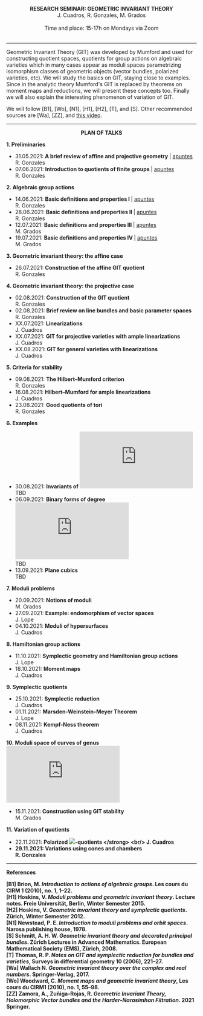 
<p align="center" >
  <span> <strong>RESEARCH SEMINAR: GEOMETRIC INVARIANT THEORY</strong> </span>
  <br/>
  J. Cuadros, R. Gonzales, M. Grados
  <br/>
  <br/>
  Time and place: 15-17h on Mondays via Zoom
  <br><br>
  <!--<img src="git-nice-image.png">-->
</p>

<hr>

Geometric Invariant Theory (GIT) was developed by Mumford and used for constructing quotient spaces, quotients for group actions on algebraic varieties which in many cases appear as moduli spaces parametrizing isomorphism classes of geometric objects (vector bundles, polarized varieties, etc). We will study the basics on GIT, staying close to examples. Since in the analytic theory Mumford's GIT is replaced by theorems on moment maps and reductions, we will present these concepts too. Finally we will also explain the interesting phenomenon of variation of GIT. 

We will follow [B1], [Wo], [N1], [H1], [H2], [T], and [S]. Other recommended sources are [Wa], [ZZ], and [this video](https://www.youtube.com/watch?v=RQzG7K4zqCc).

<hr>

<p align="center" >
  <span> <strong>PLAN OF TALKS</strong> </span>
</p>  
  
**1. Preliminaries**
- 31.05.2021: <strong> A brief review of affine and projective geometry </strong> | [apuntes](https://drive.google.com/file/d/1kOQPMIw8a7WHWwtgyW_q1bzgAGgoF5YL/view?usp=sharing)<br/> R. Gonzales
- 07.06.2021: <strong> Introduction to quotients of finite groups </strong> | [apuntes](https://drive.google.com/file/d/1QRwJzWdOkpH5hQ2w8_dqM87E7oPpJPrb/view?usp=sharing)<br/> R. Gonzales

**2. Algebraic group actions**
- 14.06.2021: <strong> Basic definitions and properties I </strong> | [apuntes](https://drive.google.com/file/d/1p86u6VD-1j235UVao7js9QMK6mmolP09/view?usp=sharing) <br/> R. Gonzales 
- 28.06.2021: <strong> Basic definitions and properties II </strong> | [apuntes](https://drive.google.com/file/d/1-mXukxt0KqiEUMRfXRQrBcc9n7EK1jXT/view?usp=sharing) <br/> R. Gonzales
- 12.07.2021: <strong> Basic definitions and properties III </strong> | [apuntes](https://drive.google.com/file/d/1zYwiu1AT7UUZ_Hrsi65lZ7UV1N-fBtaD/view?usp=sharing) <br/> M. Grados
- 19.07.2021: <strong> Basic definitions and properties IV </strong> | [apuntes](https://drive.google.com/file/d/1T5O4rtPyAfcCV2cVQpzPNhwJeAFFtRsa/view?usp=sharing) <br/> M. Grados

**3. Geometric invariant theory: the affine case**
- 26.07.2021: <strong> Construction of the affine GIT quotient </strong> <br/> R. Gonzales

**4. Geometric invariant theory: the projective case**
- 02.08.2021: <strong> Construction of the GIT quotient </strong> <br/> R. Gonzales
- 02.08.2021: <strong> Brief review on line bundles and basic parameter spaces </strong> <br/> R. Gonzales
- XX.07.2021: <strong> Linearizations </strong> <br/> J. Cuadros
- XX.07.2021: <strong> GIT for projective varieties with ample linearizations </strong> <br/> J. Cuadros
- XX.08.2021: <strong> GIT for general varieties with linearizations </strong> <br/> J. Cuadros

**5. Criteria for stability**
- 09.08.2021: <strong> The Hilbert–Mumford criterion </strong> <br/> R. Gonzales
- 16.08.2021: <strong> Hilbert–Mumford for ample linearizations </strong> <br/> J. Cuadros
- 23.08.2021: <strong> Good quotients of tori </strong> <br/> R. Gonzales 

**6. Examples**
- 30.08.2021: <strong> Invariants of ![](https://latex.codecogs.com/png.latex?SL_2) </strong> <br/> TBD 
- 06.09.2021: <strong> Binary forms of degree ![](https://latex.codecogs.com/png.latex?d) </strong> <br/> TBD
- 13.09.2021: <strong> Plane cubics </strong> <br/> TBD

**7. Moduli problems**
- 20.09.2021: <strong> Notions of moduli </strong> <br/>  M. Grados
- 27.09.2021: <strong> Example: endomorphism of vector spaces </strong> <br/>  J. Lope
- 04.10.2021: <strong> Moduli of hypersurfaces </strong> <br/> J. Cuadros  

**8. Hamiltonian group actions**
- 11.10.2021: <strong> Symplectic geometry and Hamiltonian group actions </strong> <br/> J. Lope
- 18.10.2021: <strong> Moment maps </strong> <br/> J. Cuadros

**9. Symplectic quotients**
- 25.10.2021: <strong> Symplectic reduction </strong> <br/> J. Cuadros
- 01.11.2021: <strong> Marsden-Weinstein-Meyer Theorem </strong> <br/> J. Lope
- 08.11.2021: <strong> Kempf-Ness theorem </strong> <br/> J. Cuadros

**10. Moduli space of curves of genus ![](https://latex.codecogs.com/png.latex?g)**
- 15.11.2021: <strong> Construction using GIT stability </strong> <br/> M. Grados

**11. Variation of quotients**
- 22.11.2021: <strong> Polarized ![](https://latex.codecogs.com/png.latex?\mathbb{C}^*)-quotients </strong> <br/> J. Cuadros
- 29.11.2021: <strong> Variations using cones and chambers </strong> <br/> R. Gonzales

<hr>

**References**

**[B1]** Brion, M. *Introduction  to  actions  of  algebraic  groups*. Les cours du CIRM 1 (2010), no. 1, 1–22. <br/>
**[H1]** Hoskins, V. *Moduli problems and geometric invariant theory*. Lecture notes. Freie Universität, Berlin, Winter Semester 2015. <br/>
**[H2]** Hoskins, V. *Geometric invariant theory and symplectic quotients*. Zürich, Winter Semester 2012. <br/>
**[N1]** Newstead, P. E. *Introduction to moduli problems and orbit spaces*. Narosa publishing house, 1978. <br/>
**[S]** Schmitt, A. H.  W. *Geometric invariant theory and decorated principal bundles*. Zürich Lectures in Advanced Mathematics. European Mathematical Society (EMS), Zürich, 2008. <br/>
**[T]** Thomas, R. P. *Notes on GIT and symplectic reduction for bundles and varieties*, Surveys in differential geometry 10 (2006), 221–27. <br/>
**[Wa]** Wallach  N. *Geometric invariant theory over the complex and real numbers*. Springer-Verlag, 2017. <br/>
**[Wo]** Woodward, C. *Moment maps and geometric invariant theory*, Les cours du CIRM1 (2010), no. 1, 55–98. <br/>
**[ZZ]** Zamora, A., Zuñiga-Rojas, R. *Geometric Invariant Theory, Holomorphic Vector bundles and the Harder-Narasimhan Filtration*. 2021 Springer.
 

